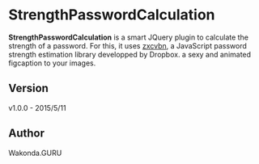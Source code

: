 # StrengthPasswordCalculation

**StrengthPasswordCalculation** is a smart JQuery plugin to calculate the strength of a password. For this, it uses [zxcvbn](https://github.com/dropbox/zxcvbn), a JavaScript password strength estimation library developped by Dropbox.
a sexy and animated figcaption to your images.

## Version
v1.0.0 - 2015/5/11

## Author
Wakonda.GURU
